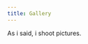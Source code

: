 ```yaml
---
title: Gallery
---
```


As i said, i shoot pictures.

<script src="https://cdn.jsdelivr.net/npm/publicalbum@latest/embed-ui.min.js" async></script>
<div class="pa-carousel-widget" style="width:100%; height:480px; display:none;"
  data-link="https://photos.app.goo.gl/PaNhYPuAqK7qzdFv5"
  data-title="MyBlog"
  data-description="37 new items · Album by Lisa Vasilenko"
  data-repeat="false"
  data-background-color="#ffffff">
  <object data="https://lh3.googleusercontent.com/BvMAMWQ_Iw2SL4Ly3kqage7n6QKqO7mQVlCV4yLNp3rPB0UUm8NPYD5ppG0E3bo5OVyIYjZJ5wMnSz0L6oVH2aHAyBpB178QDUIzeL_79j9-VKXZCrs1HwnG6yf_fLQ3X8FNt-fUax0=w1920-h1080"></object>
  <object data="https://lh3.googleusercontent.com/wRgwlKDrNbn7qZy4jlWkyalTyUOsmPcFJ5SQs0e4OMU3PqdYFjC5LuvDbD2SprJnqhRYLneEMVC752N7u_JZBuRIOnamcHjrEuZ0N6UVGcpzGIZT8UIg0RMEPzDnPSRxnhERmfAlJRU=w1920-h1080"></object>
  <object data="https://lh3.googleusercontent.com/Su1Gs1b4Gpoa2Ye4X4j8OK5BNcchUFAg7gG4fUomHb0W5nxXtgTNB_XqY-0YOG9zLT_vPZ6Oq_rIaploHpr6rHemHzjmILAYVii3kyoYNVWaxxWnDIjNB7Txa00YifpQMTX-80xxJJw=w1920-h1080"></object>
  <object data="https://lh3.googleusercontent.com/xh-GZ4dtVdPhTcomM0AzutX8K8LS-jP7yqVMu63wlLrEqz1tg3-XrcuRwb8oMehktOPJTva4imE6xw7iaJzWuS9OTKhdtoym6YFtaSLRWCXfzGD45xLzU2UGIJ0qzZqIlpgeTabNfXA=w1920-h1080"></object>
  <object data="https://lh3.googleusercontent.com/kOF3OjP9xh7YULWMLPO1ORZuqFh25rOzF-WigX6QwcNT8MrBhtKkcuxJv7Ztbkci0LMJ3RcDsubnus9aPTl--_iOfWotHOK71JoCOX1u25SF0QnVBUqJ-y7hvBTEAETzgyhNXQWoKmY=w1920-h1080"></object>
  <object data="https://lh3.googleusercontent.com/skO0MDF-urs1A8pwZKepZNBTgxw-tHD8UDpq6lXK7aDed4jTtoRAcbCIsC-lTtO5MVvjFCBJ9wbBJ-J4uY6Hxf9LqTBFahAEPDRMAQLA3EqrCppLBhcogZCqVFPw2vf4Knb-GG-PmRE=w1920-h1080"></object>
  <object data="https://lh3.googleusercontent.com/lG9qyuwWZ1_qjrXhyGco6U5SHp1tsSQ3CtHVDnG2lTgOc2bTdip3HxCPLo1KHeWpBtIBFvDUo7leOUstQysLoROlE2IgQzC47zYMGrOOK--N7HLIrNFhCZwXJubrInqbV5tbAziuIqk=w1920-h1080"></object>
  <object data="https://lh3.googleusercontent.com/uv-FQfhlQ2Y6-vsnFBlFWP8k57N_Dbt47-WnB2Y2vqajMgXjkrn2bmteQS3MT7VCTJd4RCRBqguXVp283YWQMbOhqEeaTGQGdPES9NLa-AwaIE-bw9kiC2DpGH6rHaRGgjHzqtRRR2Q=w1920-h1080"></object>
  <object data="https://lh3.googleusercontent.com/P8CLvWgWGo9RTIiNzdjxnCfbi3JGqIvvqvcTRBbfGmw5gLQTh4M4aWtIhX64sNZljiP7RAWzXcJQC7dTZe5IwaQDIXfO42unCIcM16ddZEhEZ6_RMlzov8-Xy4DynNm23lce5V0xQpA=w1920-h1080"></object>
  <object data="https://lh3.googleusercontent.com/0s741IVlQ7e5em0PhqP5Lv7kq_aIRrDU566sSd_N5JbaMYpWAt21m0Y2J4eK8FRKL4CZ6MhLXXclTYs2WwBu0WZm0ivrOyqjbq5CEny9i6Vhis6y1X20-SFDJ467yiSKu9pA2Kdgl4k=w1920-h1080"></object>
  <object data="https://lh3.googleusercontent.com/AfSmlafgyHt1gS3zpN0p2oXdERhPqixKevnG03qj298x0k9LDrZp64jqwcWMWD_K1uOpJGhfSWk5vXKhHdYdhJgvciYGQdKFoYQt3VixJng_Me1a9CTscbSvnewJRV2oMOARt7FiVCk=w1920-h1080"></object>
  <object data="https://lh3.googleusercontent.com/LCoQXPlIIw8FLEEPCllwFeSZcNT0xbtnbz_PDtE4z_fewfsfmUBO61GiJvX81I_kMQGcWjyG-QzQHT5g11mZ1KL7lbk0FEGiysndCMR9XobPqybEDjjFzUwF1wQbSvTCmVLhbLYZPxA=w1920-h1080"></object>
  <object data="https://lh3.googleusercontent.com/H60oKnlIk3eZPtacU1fmN5nNsugFfe0olwfqs5SsjHGU0Z87hoK63AoAvpyvM00IFv_nv-h3issFkb9uddIqEy7yca_U9db6msjTAjsdjOFEVZ5yeZ_mb6zD9UC09tUMThbyvlezbKc=w1920-h1080"></object>
  <object data="https://lh3.googleusercontent.com/L02aU1Xx8ES6JRy81AkxEDavMHvGmojHK9mU0rbaTavkx7y16rK0RaT6F364eJtzAaacDXNZGG1-u1Q52y8oDYq1WcHG4PugH6lJiDu0ERpFqQG1rIZmFxyRUg-_CC9jjpNtqMUN_8M=w1920-h1080"></object>
  <object data="https://lh3.googleusercontent.com/UzwohbCrmpufzRN3Po_yWe3MIzcqvlF83Fe0Spwhjcxoja29d6OpjiKsxxE5w1Ivgxij0rtk4D8x_-wl6oI9wBaT9MK7mFp5g0kReicWDrdmva089T30qublhwCgiM5VOfjZQFB5oGk=w1920-h1080"></object>
  <object data="https://lh3.googleusercontent.com/1R1JwD_baEiceKymBA9zGgHe-Wlo_zPXcTr_d5ZZ2KHax_xtWEt-zs19bOxpdYlBUOIWWeZAmBCgsmkIF_iD-kMclPiq6BXvRkI1iw0Tz9NGpgKldLJM9OtU-7ew8GQamRrlYFwkH78=w1920-h1080"></object>
  <object data="https://lh3.googleusercontent.com/ZjVW6sfF2iQt5DwlWezmq48aeCUpJ6js6HVC0Vdx_N_klqOCF6fTvSRJfNc7iI0MYf_IFyL5RYAYgz6cqsGR_xjAPVs8CnGxaBdCfHOE7cp2J3M7m2E4SrGI29y8Up95_kW49cUcguo=w1920-h1080"></object>
  <object data="https://lh3.googleusercontent.com/eaBDDyK6I4M25e2hzFAp1zR_PNdPoJI2KtylrA4zZolPzq18GKMIDlHP3x6EYhLD3AhEe9UimAVrhGvJ8N6ZZnNFOhXBQvq8VRESFcaRP94hJxPqOmVt-uYylGjdCR3oZlM62QN9fd4=w1920-h1080"></object>
  <object data="https://lh3.googleusercontent.com/BlQ8tK4j_cAEK2CY6xJx2yUligIeV8YK0m__vkY779373YSH7o4h78KdL-0k5IF7zNmndg8qyqDa-ka1fgn0W0uNU1Gm12mzfB2OoTvkG0WyymMftr0RGWVHAMizRU5bIA_ZQoXhdjA=w1920-h1080"></object>
  <object data="https://lh3.googleusercontent.com/csE8bonkp5IKeW-XOiblU8MERPFmb5c1_M4krXLDNyyvi2nSjw1PdPPa3PQ1WJxdmoRoKp7izQfW0UFtaFLXvbwK5h-PCJm41B2_FuZ0m3KeuKLX4HroxmmQDRH21hdLuB4fXt9_AnU=w1920-h1080"></object>
  <object data="https://lh3.googleusercontent.com/i_lMcWcDp0bX8LVWRaNdqhjluCFbNZB5SBYS2ZkXgpoTdV6D0-XRkVQsrfIZJzE46nZQrOVzHxH6_wn8zF_keb5MNPz9tz4ASnFyydbjL0l_8xcolGpJfQ9U13o-WTCqOYaKcAeb7os=w1920-h1080"></object>
  <object data="https://lh3.googleusercontent.com/ccK80C4JykLY7Rbr50TeVitxyGFcp_1lT2dSPctTCFvn9WWMtFp-vhR2Uu3KwRzR4fNOA8rdQIqA36IO1TbWM59d-vJR10WbcqGRuC_RUDzkK-fLEvqxqPdP6pnLtgZlzEhPdIFjuPk=w1920-h1080"></object>
  <object data="https://lh3.googleusercontent.com/9Vn3pqoKf5yHQK7UlKzB5L0Cy91Ebx5Ffv72rTxnvMzLGC_Hnb_87N61Io2ThJ7bLIAa8-vd-dS-c5pDn_C4r5fWUcSC29YlgxpS2oBUT6Xftc6swKXzB8Ugro7nAZxPyv3ADFYFbkU=w1920-h1080"></object>
  <object data="https://lh3.googleusercontent.com/uZNWuTd4_qc4Yb2R7KYFvqvyNgVBpQ6CtRCyhBluyu6S-GdCB5YDCq9ajkcaoVHfpQP0ffRCplS-16t5eeYj1VVHDoCVnOu9PtggkdEkqeuDm_csN4GVpOduF-79x2G_f9DqqJQnIm0=w1920-h1080"></object>
  <object data="https://lh3.googleusercontent.com/7fTZimqx18IhOqVFIX6nYJYAhG9fFbmjLgl6vDryIPFWNHTQzhu14kQ9js9QprOQoME4pAO3GxsncmBGEz4OrruJ3DgGQn83cRNttD_qJR_-DEJ5tRxSpI5xsi1podJFzWKwg7DszmM=w1920-h1080"></object>
  <object data="https://lh3.googleusercontent.com/vfM47cd3bb_aKt2oLvVZz1_q-qy9QFmr2sbfclZkWADjY6vDC4LArO6LYgJR9_lNc_B9AkfW-GobNEBO6VeZ6jX1iOqjlRPH-cWKU41OOUKlxqv1TYG5O6wQbpvHRlodDCKNrxZEMSo=w1920-h1080"></object>
  <object data="https://lh3.googleusercontent.com/xI5GmLnZunj212AyImXtS7TndoT-gL23_BtvfESmRIqg8sxsl-KixXqtzvE4qkZ9hoYJxeXLOwG0uKZsKvR9LdqxHZscMrOs-Ul3M6cStrIBUMOLaPhXcavGkqKt31nWrTEUB_y9hYA=w1920-h1080"></object>
  <object data="https://lh3.googleusercontent.com/yeRx_RY6PNcy4CFoKcROb82Tcws-nYdse7AkEAr_v3j88HeHD10pY6NqRwR_3Wd9VglaYMc_tnjrU4DYDd11Gv8YhQ4IO0vxzwqlkzaN_w4pLYopdJovcrEu0ImozigXhgCJXBauhEY=w1920-h1080"></object>
  <object data="https://lh3.googleusercontent.com/QR9io4LZLjC01huYt2E1wgM2STnL61SRxIzq0K04nIefO0KUSyyJaLBYiTJYfjWA7u5SgjCBJrZsF39d2rvzz3XzIhidHISjx0ICzSGS0tyTiP1UEr_5bjrCrlBbwxx90fB92a7RIyg=w1920-h1080"></object>
  <object data="https://lh3.googleusercontent.com/LQJJKei3SixI5mjwOPSzgXLwTaR15mAACCu60HEIBt-ZLde_HXz9N_tDNE2HvrYn1mM0a_0B3vW3l4HR3L_T-qb0E9GtlKFFBW_sh4XvUsqUPgs77rK67ZgruP4femwgp1tyC0C0ZcI=w1920-h1080"></object>
  <object data="https://lh3.googleusercontent.com/WHeqffRXEfcgSWwEja9VTGTJ-75DV5LRqNjewzBxLUL8UwZuhyDGeGJtTwM5wdUWvH99DD-NcYfikTBVfaCYNbSaS4L7haye28h7sw_B3Tvv6kDTaglY6K4jHdjFoF_2RPzeVfAZRZk=w1920-h1080"></object>
  <object data="https://lh3.googleusercontent.com/ZShb9sXnUDDWKOZIK9JTKH-JAoo0BRtho82jNpfsOwwfnYnvjlUDfgIAXP0F-BaCFNG9vbk6jlJJwWPExiAhFLC8kkAYAyTXHDMD909hyX0mfqXMQXYim1Nq3_bQQ0qVjRVp3vdZ78U=w1920-h1080"></object>
  <object data="https://lh3.googleusercontent.com/qvczyjVOx3OTWGg2WH9wNDvsVUnQnCTQkI7LRAhVnCoDsKnrspX4vVm-DXufPClQS3vy0eMZ9NXBMbfjncrzEqf8mO3oYPlqMgoeqvejzCRkJ_f5KkLSH_mN72i2_0DhhrWvkj_DZA0=w1920-h1080"></object>
  <object data="https://lh3.googleusercontent.com/Uici6vvD7ilK4YqYeeKK-eyV_fUCPi3bilLB6yjDd_aU2bjR8esE4Yg_S5MwKdWSiobfTtil8AS_MbXcFxhu7vc4vYeqehlI97O_khAur9JF9oCCFeI5sqRYCfTGFd-FwmE-zAwzd_Y=w1920-h1080"></object>
  <object data="https://lh3.googleusercontent.com/N4ArttpPok6O8jAL48cOEwdubjzn0W8jbUg1JoMPF1OXWVkdJn5lXgeRaqXrstjv3pQ8RH05GQlBrZJmX_kIM6BKC4jy5Tju4WjoPnEQR-b_LTaoOK0K_qwfZ8iyfxcT3aP90y6eYhM=w1920-h1080"></object>
  <object data="https://lh3.googleusercontent.com/PyJSkJZ0YXFHajWynEIkSFAUEBp77DISvpPAuwuW_ko-LD825Gn1Ui-cc4_dAPET3ASSOv2Ok1084J789FQm2GikAwAsgQZxBQswxluhD0J0_XWbH5tOCDzqRftpisnfeb_N17sJIQ4=w1920-h1080"></object>
  <object data="https://lh3.googleusercontent.com/U5-gySGI-z24rrlwpFUgtyjlb6ivJ5eHBjGhc5AjqvnPJGCKW5hhUE_NDoEGvUleJa2Oj_LoSSbEpU5gCPh9SilriVr9XF5PWtd8kDf7xN9jO92W8aD6w47e3uQejfUW5lX1gEJw5mA=w1920-h1080"></object>
</div>


